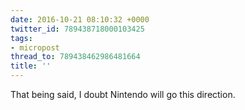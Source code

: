 ```yaml
---
date: 2016-10-21 08:10:32 +0000
twitter_id: 789438718000103425
tags:
- micropost
thread_to: 789438462986481664
title: ''
---
```


That being said, I doubt Nintendo will go this direction.
